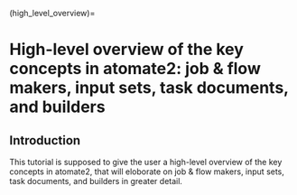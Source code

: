 (high_level_overview)=

# High-level overview of the key concepts in atomate2: job & flow makers, input sets, task documents, and builders

## Introduction
This tutorial is supposed to give the user a high-level overview of the key concepts in atomate2, that will eloborate on job & flow makers, input sets, task documents, and builders in greater detail.
